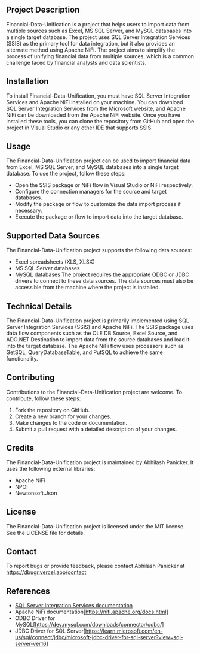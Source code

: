 ## Project Description
Financial-Data-Unification is a project that helps users to import data from multiple sources such as Excel, MS SQL Server, and MySQL databases into a single target database. The project uses SQL Server Integration Services (SSIS) as the primary tool for data integration, but it also provides an alternate method using Apache NiFi. The project aims to simplify the process of unifying financial data from multiple sources, which is a common challenge faced by financial analysts and data scientists.

## Installation
To install Financial-Data-Unification, you must have SQL Server Integration Services and Apache NiFi installed on your machine. You can download SQL Server Integration Services from the Microsoft website, and Apache NiFi can be downloaded from the Apache NiFi website. Once you have installed these tools, you can clone the repository from GitHub and open the project in Visual Studio or any other IDE that supports SSIS.

## Usage
The Financial-Data-Unification project can be used to import financial data from Excel, MS SQL Server, and MySQL databases into a single target database. To use the project, follow these steps:

* Open the SSIS package or NiFi flow in Visual Studio or NiFi respectively.
* Configure the connection managers for the source and target databases.
* Modify the package or flow to customize the data import process if necessary.
* Execute the package or flow to import data into the target database.

## Supported Data Sources
The Financial-Data-Unification project supports the following data sources:

* Excel spreadsheets (XLS, XLSX)
* MS SQL Server databases
* MySQL databases
The project requires the appropriate ODBC or JDBC drivers to connect to these data sources. The data sources must also be accessible from the machine where the project is installed.

## Technical Details
The Financial-Data-Unification project is primarily implemented using SQL Server Integration Services (SSIS) and Apache NiFi. The SSIS package uses data flow components such as the OLE DB Source, Excel Source, and ADO.NET Destination to import data from the source databases and load it into the target database. The Apache NiFi flow uses processors such as GetSQL, QueryDatabaseTable, and PutSQL to achieve the same functionality.

## Contributing
Contributions to the Financial-Data-Unification project are welcome. To contribute, follow these steps:

1. Fork the repository on GitHub.
2. Create a new branch for your changes.
3. Make changes to the code or documentation.
4. Submit a pull request with a detailed description of your changes.

## Credits
The Financial-Data-Unification project is maintained by Abhilash Panicker. It uses the following external libraries:

* Apache NiFi
* NPOI
* Newtonsoft.Json

## License
The Financial-Data-Unification project is licensed under the MIT license. See the LICENSE file for details.

## Contact
To report bugs or provide feedback, please contact Abhilash Panicker at https://dbugr.vercel.app/contact

## References
* [SQL Server Integration Services documentation](https://learn.microsoft.com/en-us/sql/integration-services/integration-services-developer-documentation?view=sql-server-ver16)
* Apache NiFi documentation[https://nifi.apache.org/docs.html]
* ODBC Driver for MySQL[https://dev.mysql.com/downloads/connector/odbc/]
* JDBC Driver for SQL Server[https://learn.microsoft.com/en-us/sql/connect/jdbc/microsoft-jdbc-driver-for-sql-server?view=sql-server-ver16]



